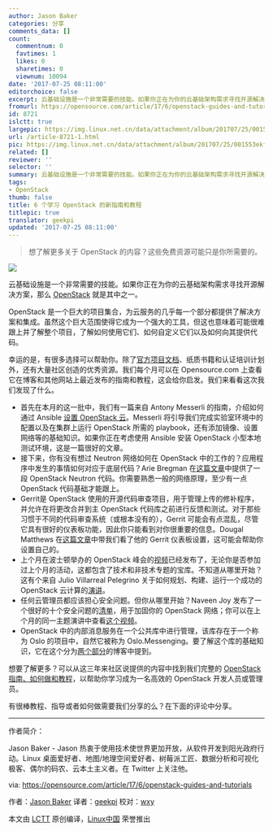 ```yaml
---
author: Jason Baker
categories: 分享
comments_data: []
count:
  commentnum: 0
  favtimes: 1
  likes: 0
  sharetimes: 0
  viewnum: 10094
date: '2017-07-25 08:11:00'
editorchoice: false
excerpt: 云基础设施是一个非常需要的技能。如果你正在为你的云基础架构需求寻找开源解决方案，那么 OpenStack 就是其中之一。
fromurl: https://opensource.com/article/17/6/openstack-guides-and-tutorials
id: 8721
islctt: true
largepic: https://img.linux.net.cn/data/attachment/album/201707/25/001553ekf9k8it93racj8a.jpg
url: /article-8721-1.html
pic: https://img.linux.net.cn/data/attachment/album/201707/25/001553ekf9k8it93racj8a.jpg.thumb.jpg
related: []
reviewer: ''
selector: ''
summary: 云基础设施是一个非常需要的技能。如果你正在为你的云基础架构需求寻找开源解决方案，那么 OpenStack 就是其中之一。
tags:
- OpenStack
thumb: false
title: 6 个学习 OpenStack 的新指南和教程
titlepic: true
translator: geekpi
updated: '2017-07-25 08:11:00'
---
```



> 
> 想了解更多关于 OpenStack 的内容？这些免费资源可能只是你所需要的。
> 
> 
> 


![](https://img.linux.net.cn/data/attachment/album/201707/25/001553ekf9k8it93racj8a.jpg)


云基础设施是一个非常需要的技能。如果你正在为你的云基础架构需求寻找开源解决方案，那么 [OpenStack](https://opensource.com/resources/what-is-openstack) 就是其中之一。


OpenStack 是一个巨大的项目集合，为云服务的几乎每一个部分都提供了解决方案和集成。虽然这个巨大范围使得它成为一个强大的工具，但这也意味着可能很难跟上并了解整个项目，了解如何使用它们、如何自定义它们以及如何向其提供代码。


幸运的是，有很多选择可以帮助你。除了[官方项目文档](http://docs.openstack.org/)、纸质书籍和认证培训计划外，还有大量社区创造的优秀资源。我们每个月可以在 Opensource.com 上查看它在博客和其他网站上最近发布的指南和教程，这会给你启发。我们来看看这次我们发现了什么。


* 首先在本月的这一批中，我们有一篇来自 Antony Messerli 的指南，介绍如何通过 Ansible [设置 OpenStack 云](https://www.reversengineered.com/2016/05/09/setting-up-an-openstack-cloud-using-ansible/)。Messerli 将引导我们完成实验室环境中的配置以及在集群上运行 OpenStack 所需的 playbook，还有添加镜像、设置网络等的基础知识。如果你正在考虑使用 Ansible 安装 OpenStack 小型本地测试环境，这是一篇很好的文章。
* 接下来，你有没有想过 Neutron 网络如何在 OpenStack 中的工作的？应用程序中发生的事情如何对应于底层代码？Arie Bregman 在[这篇文章](http://abregman.com/2017/05/29/openstack-neutron-service-code-deep-dive/)中提供了一段 OpenStack Neutron 代码。你需要熟悉一般的网络原理，至少有一点 OpenStack 代码基础才能跟上。
* Gerrit是 OpenStack 使用的开源代码审查项目，用于管理上传的修补程序，并允许在将更改合并到主 OpenStack 代码库之前进行反馈和测试。对于那些习惯于不同的代码审查系统（或根本没有的），Gerrit 可能会有点混乱，尽管它具有很好的仪表板功能，因此你只能看到对你很重要的信息。Dougal Matthews 在[这篇文章](http://www.dougalmatthews.com/2017/May/19/how-i-gerrit/)中带我们看了他的 Gerrit 仪表板设置，这可能会帮助你设置自己的。
* 上个月在波士顿举办的 OpenStack 峰会的[视频](https://www.openstack.org/videos/)已经发布了，无论你是否参加过上个月的活动，这都包含了技术和非技术专题的宝库。不知道从哪里开始？这有个来自 Julio Villarreal Pelegrino 关于如何规划、构建、运行一个成功的 OpenStack 云计算的[演讲](http://www.juliosblog.com/dont-fail-at-scale-how-to-plan-for-build-and-operate-a-successful-openstack-cloud-video-openstack-summit2017/)。
* 任何云管理员都应该担心安全问题。但你从哪里开始？Naveen Joy 发布了一个很好的十个安全问题的[清单](https://blogs.cisco.com/cloud/securing-openstack-networking)，用于加固你的 OpenStack 网络；你可以在上个月的同一主题演讲中查看[这个视频](https://www.openstack.org/videos/boston-2017/securing-openstack-networking)。
* OpenStack 中的内部消息服务在一个公共库中进行管理，该库存在于一个称为 Oslo 的项目中，自然它被称为 Oslo.Messenging。要了解这个库的基础知识，它在这个分为[两个](https://pigdogweb.wordpress.com/2017/05/22/intro-to-oslo-messaging/)[部分](https://pigdogweb.wordpress.com/2017/06/02/oslo-messaging-the-cloud-is-calling/)的博客中提到。


想要了解更多？可以从这三年来社区说提供的内容中找到我们完整的 [OpenStack 指南、如何做和教程](https://opensource.com/resources/openstack-tutorials)，以帮助你学习成为一名高效的 OpenStack 开发人员或管理员。


有很棒教程、指导或者如何做需要我们分享的么？在下面的评论中分享。




---


作者简介：


Jason Baker - Jason 热衷于使用技术使世界更加开放，从软件开发到阳光政府行动。Linux 桌面爱好者、地图/地理空间爱好者、树莓派工匠、数据分析和可视化极客、偶尔的码农、云本土主义者。在 Twitter 上关注他。


via: <https://opensource.com/article/17/6/openstack-guides-and-tutorials>


作者：[Jason Baker](https://opensource.com/users/jason-baker) 译者：[geekpi](https://github.com/geekpi) 校对：[wxy](https://github.com/wxy)


本文由 [LCTT](https://github.com/LCTT/TranslateProject) 原创编译，[Linux中国](https://linux.cn/) 荣誉推出